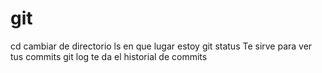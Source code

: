 # git

cd cambiar de directorio 
ls en que lugar estoy
git status Te sirve para ver tus commits
git log te da el historial de commits



